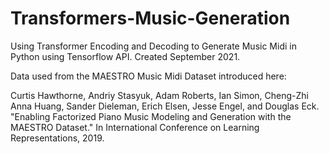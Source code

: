 # Transformers-Music-Generation
Using Transformer Encoding and Decoding to Generate Music Midi in Python using Tensorflow API. Created September 2021.

Data used from the MAESTRO Music Midi Dataset introduced here:

Curtis Hawthorne, Andriy Stasyuk, Adam Roberts, Ian Simon, Cheng-Zhi Anna Huang, Sander Dieleman, Erich Elsen, Jesse Engel, and Douglas Eck. "Enabling Factorized Piano Music Modeling and Generation with the MAESTRO Dataset." In International Conference on Learning Representations, 2019.
